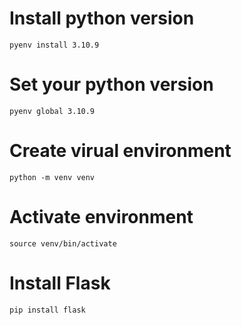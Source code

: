 # Install python version
```
pyenv install 3.10.9
```

# Set your python version
```
pyenv global 3.10.9   
```

# Create virual environment
```
python -m venv venv
```

# Activate environment
```
source venv/bin/activate
```

# Install Flask
```
pip install flask
```
